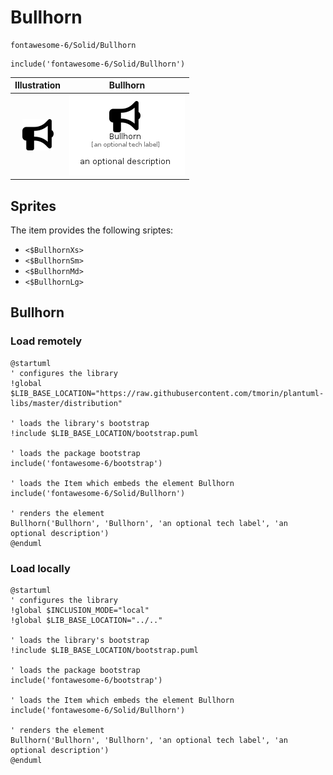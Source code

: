 # Bullhorn


```text
fontawesome-6/Solid/Bullhorn
```

```text
include('fontawesome-6/Solid/Bullhorn')
```



| Illustration | Bullhorn |
| :---: | :---: |
| ![illustration for Illustration](../../fontawesome-6/Solid/Bullhorn.png) | ![illustration for Bullhorn](../../fontawesome-6/Solid/Bullhorn.Local.png) |



## Sprites
The item provides the following sriptes:

- `<$BullhornXs>`
- `<$BullhornSm>`
- `<$BullhornMd>`
- `<$BullhornLg>`





## Bullhorn

### Load remotely
```plantuml
@startuml
' configures the library
!global $LIB_BASE_LOCATION="https://raw.githubusercontent.com/tmorin/plantuml-libs/master/distribution"

' loads the library's bootstrap
!include $LIB_BASE_LOCATION/bootstrap.puml

' loads the package bootstrap
include('fontawesome-6/bootstrap')

' loads the Item which embeds the element Bullhorn
include('fontawesome-6/Solid/Bullhorn')

' renders the element
Bullhorn('Bullhorn', 'Bullhorn', 'an optional tech label', 'an optional description')
@enduml
```

### Load locally
```plantuml
@startuml
' configures the library
!global $INCLUSION_MODE="local"
!global $LIB_BASE_LOCATION="../.."

' loads the library's bootstrap
!include $LIB_BASE_LOCATION/bootstrap.puml

' loads the package bootstrap
include('fontawesome-6/bootstrap')

' loads the Item which embeds the element Bullhorn
include('fontawesome-6/Solid/Bullhorn')

' renders the element
Bullhorn('Bullhorn', 'Bullhorn', 'an optional tech label', 'an optional description')
@enduml
```

